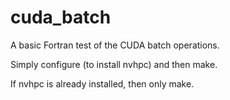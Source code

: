 # cuda_batch
A basic Fortran test of the CUDA batch operations.

Simply configure (to install nvhpc) and then make.

If nvhpc is already installed, then only make.
